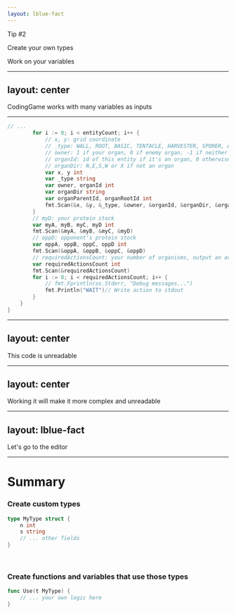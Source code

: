 ```yaml
---
layout: lblue-fact
---
```


Tip #2

Create your own types

Work on your variables

---
layout: center
---

CodingGame works with many variables as inputs

---

```go
// ...
        for i := 0; i < entityCount; i++ {
            // x, y: grid coordinate
            // _type: WALL, ROOT, BASIC, TENTACLE, HARVESTER, SPORER, A, B, C, D
            // owner: 1 if your organ, 0 if enemy organ, -1 if neither
            // organId: id of this entity if it's an organ, 0 otherwise
            // organDir: N,E,S,W or X if not an organ
            var x, y int
            var _type string
            var owner, organId int
            var organDir string
            var organParentId, organRootId int
            fmt.Scan(&x, &y, &_type, &owner, &organId, &organDir, &organParentId, &organRootId)
        }
        // myD: your protein stock
        var myA, myB, myC, myD int
        fmt.Scan(&myA, &myB, &myC, &myD)
        // oppD: opponent's protein stock
        var oppA, oppB, oppC, oppD int
        fmt.Scan(&oppA, &oppB, &oppC, &oppD)
        // requiredActionsCount: your number of organisms, output an action for each one in any order
        var requiredActionsCount int
        fmt.Scan(&requiredActionsCount)
        for i := 0; i < requiredActionsCount; i++ {
            // fmt.Fprintln(os.Stderr, "Debug messages...")
            fmt.Println("WAIT")// Write action to stdout
        }
    }
}
```

---
layout: center
---

This code is unreadable

---
layout: center
---

Working it will make it more complex and unreadable

---
layout: lblue-fact
---

Let's go to the editor

---

# Summary 

### Create custom types

```go
type MyType struct {
    n int
    s string
    // ... other fields
}
```

<br/>

### Create functions and variables that use those types

```go
func Use(t MyType) {
    // ... your own logic here
}
```

<!-- 
Keep the code from CodingGame that reads the input but work on the variables of these custom types you create 
 -->
